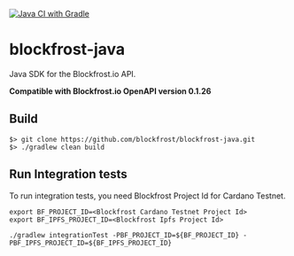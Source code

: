[![Java CI with Gradle](https://github.com/blockfrost/blockfrost-java/actions/workflows/gradle.yml/badge.svg?branch=master)](https://github.com/blockfrost/blockfrost-java/actions/workflows/gradle.yml)

# blockfrost-java

Java SDK for the Blockfrost.io API.

**Compatible with Blockfrost.io OpenAPI version 0.1.26**

## Build

```
$> git clone https://github.com/blockfrost/blockfrost-java.git
$> ./gradlew clean build
```

## Run Integration tests
To run integration tests, you need Blockfrost Project Id for Cardano Testnet.
```
export BF_PROJECT_ID=<Blockfrost Cardano Testnet Project Id>
export BF_IPFS_PROJECT_ID=<Blockfrost Ipfs Project Id>

./gradlew integrationTest -PBF_PROJECT_ID=${BF_PROJECT_ID} -PBF_IPFS_PROJECT_ID=${BF_IPFS_PROJECT_ID}
```
